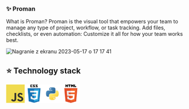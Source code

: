 ### ✨ Proman


What is Proman? Proman is the visual tool that 
empowers your team to manage any type of project, 
workflow, or task tracking. Add files, checklists, 
or even automation: Customize it all for how your team works best.


![Nagranie z ekranu 2023-05-17 o 17 17 41](https://github.com/asiasmol/Proman/assets/102509876/2afe0b9e-1f24-4684-9c5d-f2b129f51c87)



## ⭐ Technology stack
<div>
<img align="left"alt="Java"width="50px"src="https://raw.githubusercontent.com/github/explore/80688e429a7d4ef2fca1e82350fe8e3517d3494d/topics/javascript/javascript.png" />
<img align="left"alt="Java"width="50px"src="https://raw.githubusercontent.com/github/explore/80688e429a7d4ef2fca1e82350fe8e3517d3494d/topics/css/css.png" />
<img align="left"alt="Java"width="50px"src="https://raw.githubusercontent.com/github/explore/80688e429a7d4ef2fca1e82350fe8e3517d3494d/topics/python/python.png" />
<img align="left"alt="Java"width="50px"src="https://raw.githubusercontent.com/github/explore/80688e429a7d4ef2fca1e82350fe8e3517d3494d/topics/html/html.png" />
</div>

